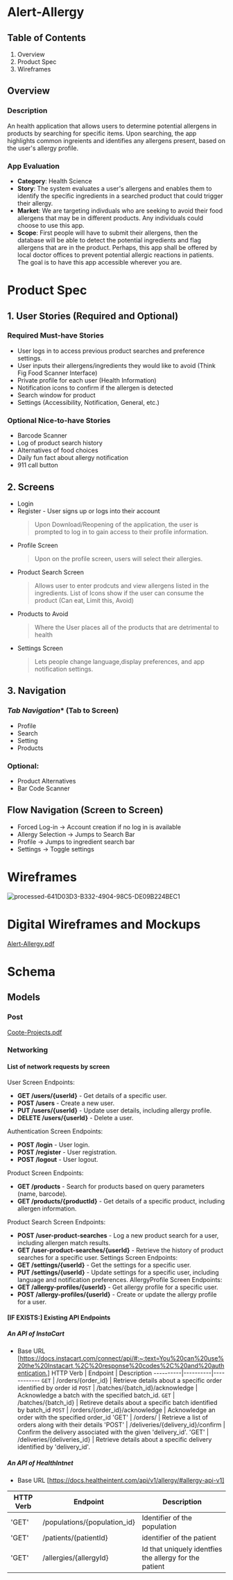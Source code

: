 # Alert-Allergy
## Table of Contents 
1. Overview
2. Product Spec
3. Wireframes

## Overview
### Description
An health application that allows users to determine potential allergens in products by searching for specific items. Upon searching, the app highlights common ingreients and identifies any allergens present, based on the user's allergy profile.

### App Evaluation 
- **Category**: Health Science
- **Story**: The system evaluates a user's allergens and enables them to identify the specific ingredients in a searched product that could trigger their allergy.
- **Market**: We are targeting indivduals who are seeking to avoid their food allergens that may be in different products. Any individuals could choose to use this app.
- **Scope**: First people will have to submit their allergens, then the database will be able to detect the potential ingredients and flag allergens that are in the product. Perhaps, this app shall be offered by local doctor offices to prevent potential allergic reactions in patients. The goal is to have this app accessible wherever you are.

# Product Spec 
## 1. User Stories (Required and Optional) 
### **Required Must-have Stories** 
- User logs in to access previous product searches and preference settings.
- User inputs their allergens/ingredients they would like to avoid (Think Fig Food Scanner Interface)
- Private profile for each user (Health Information)
- Notification icons to confirm if the allergen is detected
- Search window for product
- Settings (Accessibility, Notification, General, etc.)

### **Optional Nice-to-have Stories** 
- Barcode Scanner
- Log of product search history
- Alternatives of food choices
- Daily fun fact about allergy notification
- 911 call button

## **2. Screens** 
- Login
- Register - User signs up or logs into their account
  > Upon Download/Reopening of the application, the user is prompted to log in to gain access to their profile information.
- Profile Screen
  > Upon on the profile screen, users will select their allergies.
- Product Search Screen
  > Allows user to enter prodcuts and view allergens listed in the ingredients.
  > List of Icons show if the user can consume the product (Can eat, Limit this, Avoid)
- Products to Avoid
  > Where the User places all of the products that are detrimental to health
- Settings Screen
  > Lets people change language,display preferences, and app notification settings.
  >

## **3. Navigation** 
### *Tab Navigation** (Tab to Screen) 
- Profile
- Search
- Setting
- Products

### Optional: 
- Product Alternatives
- Bar Code Scanner

## **Flow Navigation** (Screen to Screen) 
- Forced Log-in -> Account creation if no log in is available
- Allergy Selection -> Jumps to Search Bar
- Profile -> Jumps to ingredient search bar
- Settings -> Toggle settings

# Wireframes 

  
![processed-641D03D3-B332-4904-98C5-DE09B224BEC1](https://github.com/Team-Doitall/Alert-Allergy/assets/103546272/d0471cf4-dfb2-4b18-9628-cb2be24f95a2)

# Digital Wireframes and Mockups
[Alert-Allergy.pdf](https://github.com/Team-Doitall/Alert-Allergy/files/14204122/Alert-Allergy.pdf)

# Schema 
## Models 
### Post 
[Coote-Projects.pdf](https://github.com/Team-Doitall/Alert-Allergy/files/14215500/Coote-Projects.pdf)

### Networking
#### List of network requests by screen
User Screen 
Endpoints: 
- **GET /users/{userId}** - Get details of a specific user. 
- **POST /users** - Create a new user. 
- **PUT /users/{userId}** - Update user details, including allergy profile. 
- **DELETE /users/{userId}** - Delete a user. 

Authentication Screen 
Endpoints: 
- **POST /login** - User login. 
- **POST /register** - User registration. 
- **POST /logout** - User logout. 

Product Screen
Endpoints: 
- **GET /products** - Search for products based on query parameters (name, barcode). 
- **GET /products/{productId}** - Get details of a specific product, including allergen information. 

Product Search Screen 
Endpoints: 

- **POST /user-product-searches** - Log a new product search for a user, including allergen match results. 
- **GET /user-product-searches/{userId}** - Retrieve the history of product searches for a specific user. 
Settings Screen 
Endpoints: 
- **GET /settings/{userId}** - Get the settings for a specific user. 
- **PUT /settings/{userId}** - Update settings for a specific user, including language and notification preferences. 
AllergyProfile Screen 
Endpoints: 
- **GET /allergy-profiles/{userId}** - Get allergy profile for a specific user. 
- **POST /allergy-profiles/{userId}** - Create or update the allergy profile for a user.

#### [IF EXISTS:] Existing API Endpoints
##### An API of InstaCart
- Base URL [https://docs.instacart.com/connect/api/#:~:text=You%20can%20use%20the%20Instacart,%2C%20response%20codes%2C%20and%20authentication.]
HTTP Verb | Endpoint | Description
   ----------|----------|------------
    `GET`    | /orders/{order_id} | Retrieve details about a specific order identified by order id
    `POST`    | /batches/{batch_id}/acknowledge | Acknowledge a batch with the specified batch_id.
    `GET`    | /batches/{batch_id}  | Retireve details about a specific batch identified by batch_id
    `POST`    | /orders/{order_id}/acknowledge | Acknowledge an order with the specified order_id
    'GET'    |  /orders/ | Retrieve a list of orders along with their details 
    'POST'  | /deliveries/{delivery_id}/confirm  | Confirm the delivery associated with the given 'delivery_id'.
    'GET'   | /deliveries/{deliveries_id} | Retrieve details about a specific delivery identified by 'delivery_id'.

##### An API of HealthIntnet
- Base URL [https://docs.healtheintent.com/api/v1/allergy/#allergy-api-v1]
  
HTTP Verb | Endpoint | Description
----------|----------|------------
     'GET'   | /populations/{population_id} | Identifier of the population
    'GET'    | /patients/(patientId} | identifier of the patient
    'GET'   | /allergies/{allergyId} | Id that uniquely identfies the allergy for the patient  
    

 



